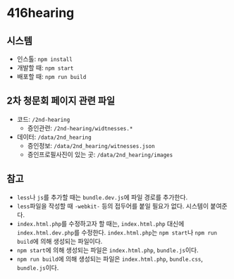 # 416hearing

## 시스템
* 인스톨: `npm install`
* 개발할 때: `npm start`
* 배포할 때: `npm run build`

## 2차 청문회 페이지 관련 파일
* 코드: `/2nd-hearing`
  * 증인관련: `/2nd-hearing/widtnesses.*`
* 데이터: `/data/2nd_hearing`
  * 증인정보: `/data/2nd_hearing/witnesses.json`
  * 증인프로필사진이 있는 곳: `/data/2nd_hearing/images`

## 참고
* `less`나 `js`를 추가할 때는 `bundle.dev.js`에 파일 경로를 추가한다.
* `less`파일을 작성할 때 `-webkit-` 등의 접두어를 붙일 필요가 없다. 시스템이 붙여준다.
* `index.html.php`를 수정하고자 할 때는, `index.html.php` 대신에 `index.html.dev.php`를 수정한다. `index.html.php`는 `npm start`나 `npm run build`에 의해 생성되는 파일이다.
* `npm start`에 의해 생성되는 파일은 `index.html.php`, `bundle.js`이다.
* `npm run build`에 의해 생성되는 파일은 `index.html.php`, `bundle.css`, `bundle.js`이다.

